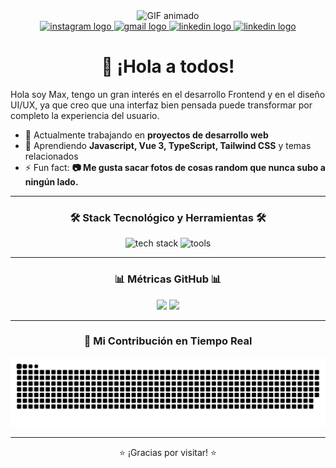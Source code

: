 <div align="center">
   <img height="250" src="https://i.pinimg.com/originals/90/70/32/9070324cdfc07c68d60eed0c39e77573.gif" alt="GIF animado" />
   <div align="center">
     <a href="https://www.instagram.com/xam_tr/" target="_blank">
       <img src="https://img.shields.io/static/v1?message=Instagram&logo=instagram&label=&color=E4405F&logoColor=white&labelColor=&style=for-the-badge" height="35" alt="instagram logo"  />
     </a>
     <a href="max.ctr.dev@gmail.com" target="_blank">
       <img src="https://img.shields.io/static/v1?message=Gmail&logo=gmail&label=&color=D14836&logoColor=white&labelColor=&style=for-the-badge" height="35" alt="gmail logo"  />
     </a>
     <a href="https://www.linkedin.com/in/max-clever-tineo-romero-20520928b/" target="_blank">
       <img src="https://img.shields.io/static/v1?message=LinkedIn&logo=linkedin&label=&color=0077B5&logoColor=white&labelColor=&style=for-the-badge" height="35" alt="linkedin logo"  />
     </a>
      <a href="https://x.com/max_c_t_r/" target="_blank">
       <img src="https://img.shields.io/static/v1?message=Twitter&logo=Twitter&label=&color=0077B5&logoColor=white&labelColor=&style=for-the-badge" height="35" alt="linkedin logo"  />
     </a>
   </div>
</div>

<h1 align="center">👋 ¡Hola a todos!</h1>

<div align="left">
      
   Hola soy Max, tengo un gran interés en el desarrollo Frontend y en el diseño UI/UX, ya que creo que una interfaz bien pensada puede transformar por completo la experiencia del usuario.
   
- 🔭 Actualmente trabajando en **proyectos de desarrollo web**<br>
- 🌱 Aprendiendo **Javascript, Vue 3, TypeScript, Tailwind CSS** y temas relacionados<br>
- ⚡ Fun fact: **📷 Me gusta sacar fotos de cosas random que nunca subo a ningún lado.**<br>

</div>

---

<div align="center">
   
   ### 🛠️ Stack Tecnológico y Herramientas 🛠️
   <img src="https://skillicons.dev/icons?i=html,css,js,ts,vue,tailwind,bootstrap,npm" alt="tech stack" height="50" />
   <img src="https://skillicons.dev/icons?i=git,github,vscode,figma" alt="tools" height="50" />
</div>

---


<div align="center">
   
   ### 📊 Métricas GitHub 📊
   <img width="45%" src="https://github-readme-stats.vercel.app/api?username=maxctrdev&show_icons=true&theme=radical&hide_border=true" />
   <img width="45%" src="https://github-readme-stats.vercel.app/api/top-langs/?username=maxctrdev&layout=compact&theme=radical&hide_border=true" />
</div>

---

<div align="center">
   
   ### 🐍 Mi Contribución en Tiempo Real
   ![Snake animation](https://github.com/maxctrdev/maxctrdev/blob/output/github-snake-dark.svg)
</div>

---
<p align="center">⭐️ ¡Gracias por visitar! ⭐️</p>
